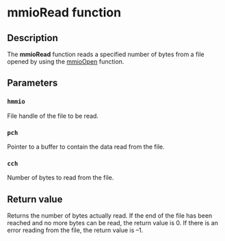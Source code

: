 # mmioRead function

## Description

The **mmioRead** function reads a specified number of bytes from a file opened by using the [mmioOpen](https://learn.microsoft.com/previous-versions/dd757331(v=vs.85)) function.

## Parameters

### `hmmio`

File handle of the file to be read.

### `pch`

Pointer to a buffer to contain the data read from the file.

### `cch`

Number of bytes to read from the file.

## Return value

Returns the number of bytes actually read. If the end of the file has been reached and no more bytes can be read, the return value is 0. If there is an error reading from the file, the return value is –1.